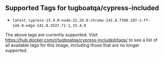 ## Supported Tags for tugboatqa/cypress-included

* `latest`, `cypress-15.4.0-node-22.20.0-chrome-141.0.7390.107-1-ff-144.0-edge-141.0.3537.71-1`, `15.4.0`

The above tags are currently supported. Visit https://hub.docker.com/r/tugboatqa/cypress-included/tags/ to see a list of all available tags for this image, including those that are no longer supported.
